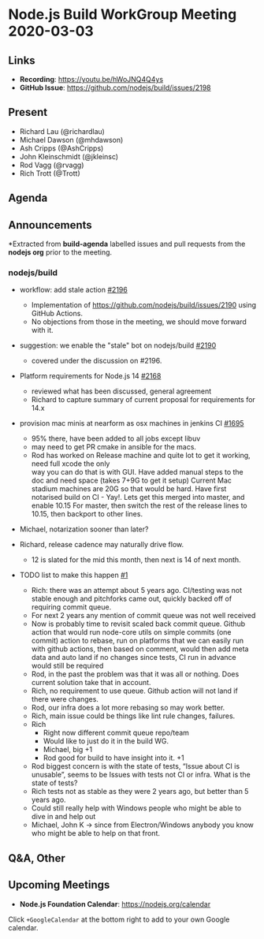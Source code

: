 ﻿# Node.js  Build WorkGroup Meeting 2020-03-03

## Links

* **Recording**:  https://youtu.be/hWoJNQ4Q4ys
* **GitHub Issue**: https://github.com/nodejs/build/issues/2198

## Present

* Richard Lau (@richardlau)
* Michael Dawson (@mhdawson)
* Ash Cripps (@AshCripps)
* John Kleinschmidt (@jkleinsc)
* Rod Vagg (@rvagg)
* Rich Trott (@Trott)

## Agenda

## Announcements
 
*Extracted from **build-agenda** labelled issues and pull requests from the **nodejs org** prior to the meeting.

### nodejs/build

* workflow: add stale action [#2196](https://github.com/nodejs/build/pull/2196)
  * Implementation of https://github.com/nodejs/build/issues/2190 using GitHub Actions.
  * No objections from those in the meeting, we should move forward with it.
  
* suggestion: we enable the "stale" bot on nodejs/build 
[#2190](https://github.com/nodejs/build/issues/2190)
  * covered under the discussion on #2196.

* Platform requirements for Node.js 14 [#2168](https://github.com/nodejs/build/issues/2168)
  * reviewed what has been discussed, general agreement
  * Richard to capture summary of current proposal for requirements for 14.x

* provision mac minis at nearform as osx machines in jenkins CI 
[#1695](https://github.com/nodejs/build/issues/1695)
   * 95% there, have been added to all jobs except libuv
   * may need to get PR cmake in ansible for the macs.
   * Rod has worked on Release machine and quite lot to get it working, need full xcode the only  
  way you can do that is with GUI. Have added manual steps to the doc and need space (takes 
  7+9G to get it setup)  Current Mac stadium machines are 20G so that would be hard.
  Have first notarised build on CI - Yay!.  Lets get this merged into master, and enable 10.15
  For master, then switch the rest of the release lines to 10.15, then backport to other lines.
* Michael, notarization sooner than later?
* Richard, release cadence may naturally drive flow.
  * 12 is slated for the mid this month, then next is 14 of next month.

* TODO list to make this happen [#1](https://github.com/nodejs/commit-queue/issues/1)
  * Rich: there was an attempt about 5 years ago. CI/testing was not stable enough and pitchforks 
    came out, quickly backed off of requiring commit queue.
  * For next 2 years any mention of commit queue was not well received
  * Now is probably time to revisit scaled back commit queue. Github action that would run
    node-core utils on simple commits (one commit) action to rebase, run on platforms that we 
    can easily run with github actions, then based on comment, would then add meta data and 
    auto land if no changes since tests,  CI run in advance would still be required
  * Rod, in the past the problem was that it was all or nothing. Does current solution take that
    in account.
  * Rich, no requirement to use queue.  Github action will not land if there were changes.
  * Rod, our infra does a lot more rebasing so may work better.
  * Rich, main issue could be things like lint rule changes, failures.
  * Rich 
    * Right now different commit queue repo/team
    * Would like to just do it in the build WG.
    * Michael, big +1
    * Rod good for build to have insight into it. +1
  * Rod biggest concern is with the state of tests, “Issue about CI is unusable”, seems to be
    Issues with tests not CI or infra. What is the state of tests?
  * Rich tests not as stable as they were 2 years ago, but better than 5 years ago.
  * Could still really help with Windows people who might be able to dive in and help out
  * Michael, John K -> since from Electron/Windows anybody you know who might be able to 
    help on that front.

## Q&A, Other

## Upcoming Meetings

* **Node.js Foundation Calendar**: https://nodejs.org/calendar

Click `+GoogleCalendar` at the bottom right to add to your own Google calendar.
